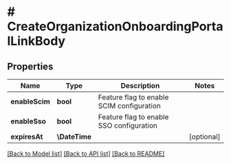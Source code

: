 # # CreateOrganizationOnboardingPortalLinkBody

## Properties

Name | Type | Description | Notes
------------ | ------------- | ------------- | -------------
**enableScim** | **bool** | Feature flag to enable SCIM configuration |
**enableSso** | **bool** | Feature flag to enable SSO configuration |
**expiresAt** | **\DateTime** |  | [optional]

[[Back to Model list]](../../README.md#models) [[Back to API list]](../../README.md#endpoints) [[Back to README]](../../README.md)
